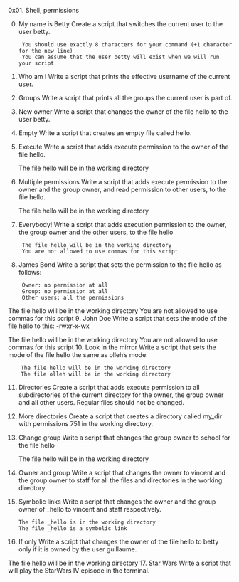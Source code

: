 0x01. Shell, permissions

0. My name is Betty
Create a script that switches the current user to the user betty.

        You should use exactly 8 characters for your command (+1 character for the new line)
        You can assume that the user betty will exist when we will run your script
1. Who am I
Write a script that prints the effective username of the current user.
2. Groups
Write a script that prints all the groups the current user is part of.
3. New owner
Write a script that changes the owner of the file hello to the user betty.
4. Empty
Write a script that creates an empty file called hello.
5. Execute
Write a script that adds execute permission to the owner of the file hello.

    The file hello will be in the working directory
6. Multiple permissions
Write a script that adds execute permission to the owner and the group owner, and read permission to other users, to the file hello.

    The file hello will be in the working directory
7. Everybody!
Write a script that adds execution permission to the owner, the group owner and the other users, to the file hello

        The file hello will be in the working directory
        You are not allowed to use commas for this script
8. James Bond
Write a script that sets the permission to the file hello as follows:

        Owner: no permission at all
        Group: no permission at all
        Other users: all the permissions

The file hello will be in the working directory You are not allowed to use commas for this script
9. John Doe
Write a script that sets the mode of the file hello to this: -rwxr-x-wx

The file hello will be in the working directory
You are not allowed to use commas for this script
10. Look in the mirror
Write a script that sets the mode of the file hello the same as olleh’s mode.

        The file hello will be in the working directory
        The file olleh will be in the working directory
11. Directories
Create a script that adds execute permission to all subdirectories of the current directory for the owner, the group owner and all other users. Regular files should not be changed.
12. More directories
Create a script that creates a directory called my_dir with permissions 751 in the working directory.
13. Change group
Write a script that changes the group owner to school for the file hello

    The file hello will be in the working directory

14. Owner and group
Write a script that changes the owner to vincent and the group owner to staff for all the files and directories in the working directory.
15. Symbolic links
Write a script that changes the owner and the group owner of _hello to vincent and staff respectively.

        The file _hello is in the working directory
        The file _hello is a symbolic link
16. If only
Write a script that changes the owner of the file hello to betty only if it is owned by the user guillaume.

The file hello will be in the working directory
17. Star Wars
Write a script that will play the StarWars IV episode in the terminal.
